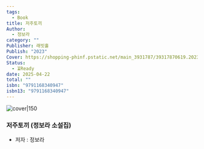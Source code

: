 ```yaml
---
tags:
  - Book
title: 저주토끼
Author:
  - 정보라
category: ""
Publisher: 래빗홀
Publish: "2023"
Cover: https://shopping-phinf.pstatic.net/main_3931787/39317870619.20230829085410.jpg
Status:
  - ⏳Ready
date: 2025-04-22
total: ""
isbn: "9791168340947"
isbn13: "9791168340947"
---
```


![cover|150](https://shopping-phinf.pstatic.net/main_3931787/39317870619.20230829085410.jpg)
###  저주토끼 (정보라 소설집)    
- 저자 : 정보라